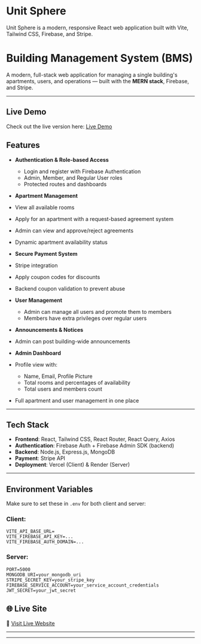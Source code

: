 # Unit Sphere 

Unit Sphere is a modern, responsive React web application built with Vite, Tailwind CSS, Firebase, and Stripe.

# Building Management System (BMS)

A modern, full-stack web application for managing a single building's apartments, users, and operations — built with the **MERN stack**, Firebase, and Stripe.

---

## Live Demo

Check out the live version here: [Live Demo]( https://ph-assignments-5c5c6.web.app)

##  Features

- **Authentication & Role-based Access**
  - Login and register with Firebase Authentication
  - Admin, Member, and Regular User roles
  - Protected routes and dashboards

-  **Apartment Management**
  - View all available rooms
  - Apply for an apartment with a request-based agreement system
  - Admin can view and approve/reject agreements
  - Dynamic apartment availability status

-  **Secure Payment System**
  - Stripe integration
  - Apply coupon codes for discounts
  - Backend coupon validation to prevent abuse

- **User Management**
  - Admin can manage all users and promote them to members
  - Members have extra privileges over regular users

-  **Announcements & Notices**
  - Admin can post building-wide announcements

-  **Admin Dashboard**
  - Profile view with:
    - Name, Email, Profile Picture
    - Total rooms and percentages of availability
    - Total users and members count
  - Full apartment and user management in one place

---

##  Tech Stack

- **Frontend**: React, Tailwind CSS, React Router, React Query, Axios
- **Authentication**: Firebase Auth + Firebase Admin SDK (backend)
- **Backend**: Node.js, Express.js, MongoDB
- **Payment**: Stripe API
- **Deployment**: Vercel (Client) & Render (Server)

---

##  Environment Variables

Make sure to set these in `.env` for both client and server:

###  Client:
```
VITE_API_BASE_URL=
VITE_FIREBASE_API_KEY=...
VITE_FIREBASE_AUTH_DOMAIN=...
```

###  Server:
```
PORT=5000
MONGODB_URI=your_mongodb_uri
STRIPE_SECRET_KEY=your_stripe_key
FIREBASE_SERVICE_ACCOUNT=your_service_account_credentials
JWT_SECRET=your_jwt_secret
```

## 🌐 Live Site

🔗 [Visit Live Website]( https://ph-assignments-5c5c6.web.app)

---

---



